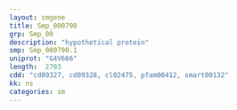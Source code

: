 ```yaml
---
layout: smgene
title: Smp_000790
grp: Smp_00
description: "hypothetical protein"
smp: Smp_000790.1
uniprot: "G4V666"
length:  2703
cdd: "cd09327, cd09328, cl02475, pfam00412, smart00132"
kk: ns
categories: sm
---
```

